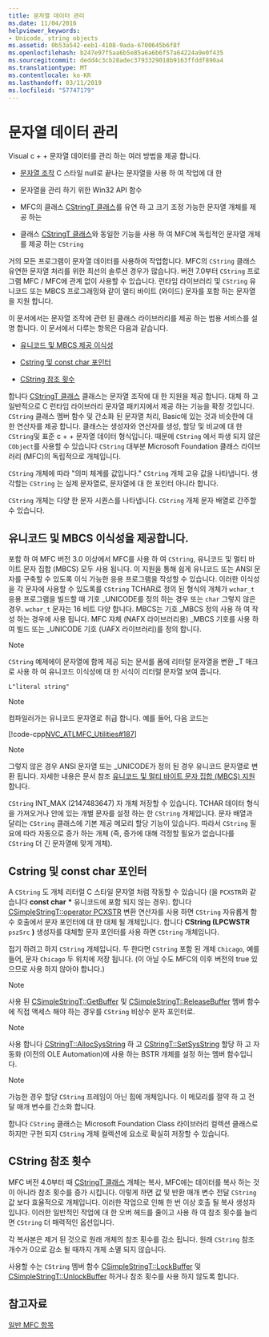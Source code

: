 ```yaml
---
title: 문자열 데이터 관리
ms.date: 11/04/2016
helpviewer_keywords:
- Unicode, string objects
ms.assetid: 0b53a542-eeb1-4108-9ada-6700645b6f8f
ms.openlocfilehash: b247e97f5aa6b5e85a6a6b6f57a64224a9e0f435
ms.sourcegitcommit: dedd4c3cb28adec3793329018b9163ffddf890a4
ms.translationtype: MT
ms.contentlocale: ko-KR
ms.lasthandoff: 03/11/2019
ms.locfileid: "57747179"
---
```

# <a name="string-data-management"></a>문자열 데이터 관리

Visual c + + 문자열 데이터를 관리 하는 여러 방법을 제공 합니다.

- [문자열 조작](../c-runtime-library/string-manipulation-crt.md) C 스타일 null로 끝나는 문자열을 사용 하 여 작업에 대 한

- 문자열을 관리 하기 위한 Win32 API 함수

- MFC의 클래스 [CStringT 클래스](../atl-mfc-shared/reference/cstringt-class.md)를 유연 하 고 크기 조정 가능한 문자열 개체를 제공 하는

- 클래스 [CStringT 클래스](../atl-mfc-shared/reference/cstringt-class.md)와 동일한 기능을 사용 하 여 MFC에 독립적인 문자열 개체를 제공 하는 `CString`

거의 모든 프로그램이 문자열 데이터를 사용하여 작업합니다. MFC의 `CString` 클래스 유연한 문자열 처리를 위한 최선의 솔루션 경우가 많습니다. 버전 7.0부터 `CString` 프로그램 MFC / MFC에 관계 없이 사용할 수 있습니다. 런타임 라이브러리 및 `CString` 유니코드 또는 MBCS 프로그래밍와 같이 멀티 바이트 (와이드) 문자를 포함 하는 문자열을 지원 합니다.

이 문서에서는 문자열 조작에 관련 된 클래스 라이브러리를 제공 하는 범용 서비스를 설명 합니다. 이 문서에서 다루는 항목은 다음과 같습니다.

- [유니코드 및 MBCS 제공 이식성](#_core_unicode_and_mbcs_provide_portability)

- [Cstring 및 const char 포인터](#_core_cstrings_and_const_char_pointers)

- [CString 참조 횟수](#_core_cstring_reference_counting)

합니다 [CStringT 클래스](../atl-mfc-shared/reference/cstringt-class.md) 클래스는 문자열 조작에 대 한 지원을 제공 합니다. 대체 하 고 일반적으로 C 런타임 라이브러리 문자열 패키지에서 제공 하는 기능을 확장 것입니다. `CString` 클래스 멤버 함수 및 간소화 된 문자열 처리, Basic에 있는 것과 비슷한에 대 한 연산자를 제공 합니다. 클래스는 생성자와 연산자를 생성, 할당 및 비교에 대 한 `CString`및 표준 c + + 문자열 데이터 형식입니다. 때문에 `CString` 에서 파생 되지 않은 `CObject`를 사용할 수 있습니다 `CString` 대부분 Microsoft Foundation 클래스 라이브러리 (MFC)의 독립적으로 개체입니다.

`CString` 개체에 따라 "의미 체계를 값입니다." `CString` 개체 고유 값을 나타냅니다. 생각할는 `CString` 는 실제 문자열로, 문자열에 대 한 포인터 아니라 합니다.

`CString` 개체는 다양 한 문자 시퀀스를 나타냅니다. `CString` 개체 문자 배열로 간주할 수 있습니다.

##  <a name="_core_unicode_and_mbcs_provide_portability"></a> 유니코드 및 MBCS 이식성을 제공합니다.

포함 하 여 MFC 버전 3.0 이상에서 MFC를 사용 하 여 `CString`, 유니코드 및 멀티 바이트 문자 집합 (MBCS) 모두 사용 됩니다. 이 지원을 통해 쉽게 유니코드 또는 ANSI 문자를 구축할 수 있도록 이식 가능한 응용 프로그램을 작성할 수 있습니다. 이러한 이식성을 각 문자에 사용할 수 있도록를 `CString` TCHAR로 정의 된 형식의 개체가 `wchar_t` 응용 프로그램을 빌드할 때 기호 _UNICODE를 정의 하는 경우 또는 `char` 그렇지 않은 경우. `wchar_t` 문자는 16 비트 다양 합니다. MBCS는 기호 _MBCS 정의 사용 하 여 작성 하는 경우에 사용 됩니다. MFC 자체 (NAFX 라이브러리용) _MBCS 기호를 사용 하 여 빌드 또는 _UNICODE 기호 (UAFX 라이브러리)를 정의 합니다.

> [!NOTE]
>  `CString` 예제에이 문자열에 함께 제공 되는 문서를 폼에 리터럴 문자열을 변환 _T 매크로 사용 하 여 유니코드 이식성에 대 한 서식이 리터럴 문자열 보여 줍니다.

`L"literal string"`

> [!NOTE]
>  컴파일러가는 유니코드 문자열로 취급 합니다. 예를 들어, 다음 코드는

[!code-cpp[NVC_ATLMFC_Utilities#187](../atl-mfc-shared/codesnippet/cpp/string-data-management_1.cpp)]

> [!NOTE]
>  그렇지 않은 경우 ANSI 문자열 또는 _UNICODE가 정의 된 경우 유니코드 문자열로 변환 됩니다. 자세한 내용은 문서 참조 [유니코드 및 멀티 바이트 문자 집합 (MBCS) 지원](../atl-mfc-shared/unicode-and-multibyte-character-set-mbcs-support.md)합니다.

`CString` INT_MAX (2147483647) 자 개체 저장할 수 있습니다. TCHAR 데이터 형식을 가져오거나 안에 있는 개별 문자를 설정 하는 한 `CString` 개체입니다. 문자 배열과 달리는 `CString` 클래스에 기본 제공 메모리 할당 기능이 있습니다. 따라서 `CString` 필요에 따라 자동으로 증가 하는 개체 (즉, 증가에 대해 걱정할 필요가 없습니다를 `CString` 더 긴 문자열에 맞게 개체).

##  <a name="_core_cstrings_and_const_char_pointers"></a> Cstring 및 const char 포인터

A `CString` 도 개체 리터럴 C 스타일 문자열 처럼 작동할 수 있습니다 (을 `PCXSTR`와 같습니다 **const char** <strong>\*</strong> 유니코드에 포함 되지 않는 경우). 합니다 [CSimpleStringT::operator PCXSTR](../atl-mfc-shared/reference/csimplestringt-class.md#operator_pcxstr) 변환 연산자를 사용 하면 `CString` 자유롭게 함수 호출에서 문자 포인터에 대 한 대체 될 개체입니다. 합니다 **CString (LPCWSTR** `pszSrc` **)** 생성자를 대체할 문자 포인터를 사용 하면 `CString` 개체입니다.

접기 하려고 하지 `CString` 개체입니다. 두 한다면 `CString` 포함 된 개체 `Chicago`, 예를 들어, 문자 `Chicago` 두 위치에 저장 됩니다. (이 아닐 수도 MFC의 이후 버전의 true 있으므로 사용 하지 않아야 합니다.)

> [!NOTE]
>  사용 된 [CSimpleStringT::GetBuffer](../atl-mfc-shared/reference/csimplestringt-class.md#getbuffer) 및 [CSimpleStringT::ReleaseBuffer](../atl-mfc-shared/reference/csimplestringt-class.md#releasebuffer) 멤버 함수에 직접 액세스 해야 하는 경우를 `CString` 비상수 문자 포인터로.

> [!NOTE]
>  사용 합니다 [CStringT::AllocSysString](../atl-mfc-shared/reference/cstringt-class.md#allocsysstring) 하 고 [CStringT::SetSysString](../atl-mfc-shared/reference/cstringt-class.md#setsysstring) 할당 하 고 자동화 (이전의 OLE Automation)에 사용 하는 BSTR 개체를 설정 하는 멤버 함수입니다.

> [!NOTE]
>  가능한 경우 할당 `CString` 프레임이 아닌 힙에 개체입니다. 이 메모리를 절약 하 고 전달 매개 변수를 간소화 합니다.

합니다 `CString` 클래스는 Microsoft Foundation Class 라이브러리 컬렉션 클래스로 하지만 구현 되지 `CString` 개체 컬렉션에 요소로 확실히 저장할 수 있습니다.

##  <a name="_core_cstring_reference_counting"></a> CString 참조 횟수

MFC 버전 4.0부터 때 [CStringT 클래스](../atl-mfc-shared/reference/cstringt-class.md) 개체는 복사, MFC에는 데이터를 복사 하는 것이 아니라 참조 횟수를 증가 시킵니다. 이렇게 하면 값 및 반환 매개 변수 전달 `CString` 값 보다 효율적으로 개체입니다. 이러한 작업으로 인해 한 번 이상 호출 될 복사 생성자입니다. 이러한 일반적인 작업에 대 한 오버 헤드를 줄이고 사용 하 여 참조 횟수를 늘리면 `CString` 더 매력적인 옵션입니다.

각 복사본은 제거 된 것으로 원래 개체의 참조 횟수를 감소 됩니다. 원래 `CString` 참조 개수가 0으로 감소 될 때까지 개체 소멸 되지 않습니다.

사용할 수는 `CString` 멤버 함수 [CSimpleStringT::LockBuffer](../atl-mfc-shared/reference/csimplestringt-class.md#lockbuffer) 및 [CSimpleStringT::UnlockBuffer](../atl-mfc-shared/reference/csimplestringt-class.md#unlockbuffer) 하거나 참조 횟수를 사용 하지 않도록 합니다.

## <a name="see-also"></a>참고자료

[일반 MFC 항목](../mfc/general-mfc-topics.md)
